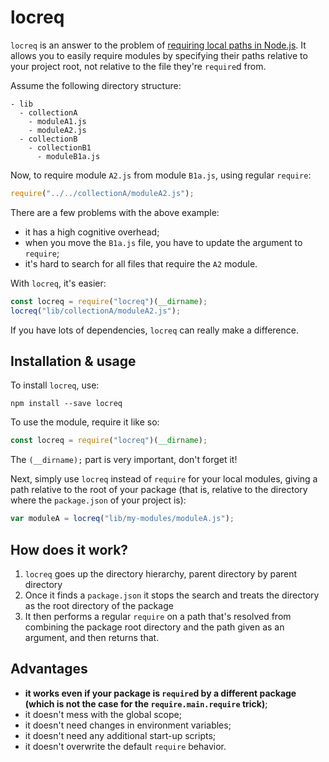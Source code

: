 # locreq

`locreq` is an answer to the problem of [requiring local paths in Node.js](https://gist.github.com/branneman/8048520). It allows you to easily require modules by specifying their paths relative to your project root, not relative to the file they're `require`d from.

Assume the following directory structure:

```
- lib
  - collectionA
	- moduleA1.js
	- moduleA2.js
  - collectionB
	- collectionB1
	  - moduleB1a.js
```

Now, to require module `A2.js` from module `B1a.js`, using regular `require`:

```javascript
require("../../collectionA/moduleA2.js");
```

There are a few problems with the above example:

* it has a high cognitive overhead;
* when you move the `B1a.js` file, you have to update the argument to `require`;
* it's hard to search for all files that require the `A2` module.

With `locreq`, it's easier:

```javascript
const locreq = require("locreq")(__dirname);
locreq("lib/collectionA/moduleA2.js");
```

If you have lots of dependencies, `locreq` can really make a difference.

## Installation & usage

To install `locreq`, use:

```
npm install --save locreq
```

To use the module, require it like so:

```javascript
const locreq = require("locreq")(__dirname);
```

The `(__dirname);` part is very important, don't forget it!

Next, simply use `locreq` instead of `require` for your local modules, giving a path relative to the root of your package (that is, relative to the directory where the `package.json` of your project is):

```javascript
var moduleA = locreq("lib/my-modules/moduleA.js");
```

## How does it work?

1. `locreq` goes up the directory hierarchy, parent directory by parent directory
2. Once it finds a `package.json` it stops the search and treats the directory as the root directory of the package
3. It then performs a regular `require` on a path that's resolved from combining the package root directory and the path given as an argument, and then returns that.

## Advantages

* **it works even if your package is `require`d by a different package (which is not the case for the `require.main.require` trick)**;
* it doesn't mess with the global scope;
* it doesn't need changes in environment variables;
* it doesn't need any additional start-up scripts;
* it doesn't overwrite the default `require` behavior.
